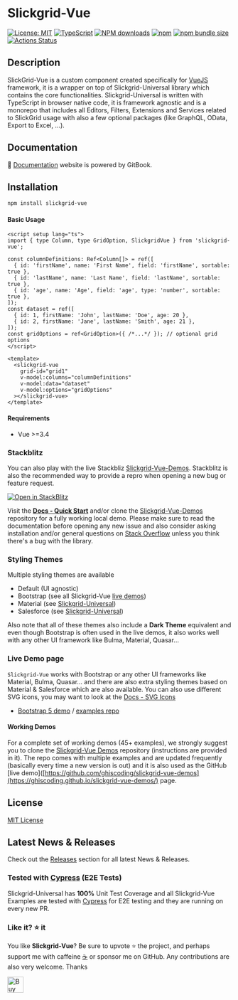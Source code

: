 # Slickgrid-Vue

[![License: MIT](https://img.shields.io/badge/License-MIT-yellow.svg)](https://opensource.org/licenses/MIT)
[![TypeScript](https://img.shields.io/badge/%3C%2F%3E-TypeScript-%230074c1.svg)](http://www.typescriptlang.org/)
[![NPM downloads](https://img.shields.io/npm/dy/slickgrid-vue)](https://npmjs.org/package/slickgrid-vue)
[![npm](https://img.shields.io/npm/v/slickgrid-vue.svg?logo=npm&logoColor=fff&label=npm)](https://www.npmjs.com/package/slickgrid-vue)
[![npm bundle size](https://img.shields.io/bundlephobia/minzip/slickgrid-vue?color=success&label=gzip)](https://bundlephobia.com/result?p=slickgrid-vue)
[![Actions Status](https://github.com/ghiscoding/slickgrid-universal/actions/workflows/vue-cypress.yml/badge.svg)](https://github.com/ghiscoding/slickgrid-universal/actions/workflows/vue-cypress.yml)

## Description 
SlickGrid-Vue is a custom component created specifically for [VueJS](https://vuejs.org/) framework, it is a wrapper on top of Slickgrid-Universal library which contains the core functionalities. Slickgrid-Universal is written with TypeScript in browser native code, it is framework agnostic and is a monorepo that includes all Editors, Filters, Extensions and Services related to SlickGrid usage with also a few optional packages (like GraphQL, OData, Export to Excel, ...).

## Documentation
📘 [Documentation](https://ghiscoding.gitbook.io/slickgrid-vue/getting-started/quick-start) website is powered by GitBook.

## Installation

```sh
npm install slickgrid-vue
```

#### Basic Usage

```vue
<script setup lang="ts">
import { type Column, type GridOption, SlickgridVue } from 'slickgrid-vue';

const columnDefinitions: Ref<Column[]> = ref([
  { id: 'firstName', name: 'First Name', field: 'firstName', sortable: true },
  { id: 'lastName', name: 'Last Name', field: 'lastName', sortable: true },
  { id: 'age', name: 'Age', field: 'age', type: 'number', sortable: true },
]);
const dataset = ref([
  { id: 1, firstName: 'John', lastName: 'Doe', age: 20 },
  { id: 2, firstName: 'Jane', lastName: 'Smith', age: 21 },
]);
const gridOptions = ref<GridOption>({ /*...*/ }); // optional grid options
</script>

<template>
  <slickgrid-vue
    grid-id="grid1"
    v-model:columns="columnDefinitions"
    v-model:data="dataset"
    v-model:options="gridOptions"    
  ></slickgrid-vue>
</template>
```

#### Requirements 
- Vue >=3.4
  
### Stackblitz

You can also play with the live Stackbliz [Slickgrid-Vue-Demos](https://github.com/ghiscoding/slickgrid-vue-demos). 
Stackblitz is also the recommended way to provide a repro when opening a new bug or feature request.

[![Open in StackBlitz](https://developer.stackblitz.com/img/open_in_stackblitz.svg)](https://stackblitz.com/github/ghiscoding/slickgrid-vue-demos)

Visit the **[Docs - Quick Start](https://ghiscoding.gitbook.io/slickgrid-vue/getting-started/quick-start)** and/or clone the [Slickgrid-Vue-Demos](https://github.com/ghiscoding/slickgrid-vue-demos) repository for a fully working local demo. Please make sure to read the documentation before opening any new issue and also consider asking installation and/or general questions on [Stack Overflow](https://stackoverflow.com/search?tab=newest&q=slickgrid) unless you think there's a bug with the library.

### Styling Themes

Multiple styling themes are available
- Default (UI agnostic)
- Bootstrap (see all Slickgrid-Vue [live demos](https://ghiscoding.github.io/slickgrid-vue-demos/))
- Material (see [Slickgrid-Universal](https://ghiscoding.github.io/slickgrid-universal/#/example07))
- Salesforce (see [Slickgrid-Universal](https://ghiscoding.github.io/slickgrid-universal/#/example16))

Also note that all of these themes also include a **Dark Theme** equivalent and even though Bootstrap is often used in the live demos, it also works well with any other UI framework like Bulma, Material, Quasar...

### Live Demo page
`Slickgrid-Vue` works with Bootstrap or any other UI frameworks like Material, Bulma, Quasar... and there are also extra styling themes based on Material & Salesforce which are also available. You can also use different SVG icons, you may want to look at the [Docs - SVG Icons](https://ghiscoding.gitbook.io/slickgrid-vue/styling/svg-icons)
- [Bootstrap 5 demo](https://ghiscoding.github.io/slickgrid-vue-demos) / [examples repo](https://github.com/ghiscoding/slickgrid-vue-demos)

#### Working Demos
For a complete set of working demos (45+ examples), we strongly suggest you to clone the [Slickgrid-Vue Demos](https://github.com/ghiscoding/slickgrid-vue-demos) repository (instructions are provided in it). The repo comes with multiple examples and are updated frequently (basically every time a new version is out) and it is also used as the GitHub [live demo]([https://github.com/ghiscoding/slickgrid-vue-demos](https://ghiscoding.github.io/slickgrid-vue-demos/) page.

## License
[MIT License](LICENSE)

## Latest News & Releases
Check out the [Releases](https://github.com/ghiscoding/slickgrid-universal/releases) section for all latest News & Releases.

### Tested with [Cypress](https://www.cypress.io/) (E2E Tests)
Slickgrid-Universal has **100%** Unit Test Coverage and all Slickgrid-Vue Examples are tested with [Cypress](https://www.cypress.io/) for E2E testing and they are running on every new PR.

### Like it? ⭐ it
You like **Slickgrid-Vue**? Be sure to upvote ⭐ the project, and perhaps support me with caffeine [☕](https://ko-fi.com/ghiscoding) or sponsor me on GitHub. Any contributions are also very welcome. Thanks

<a href='https://ko-fi.com/N4N679OT' target='_blank'><img height='36' style='border:0px;height:36px;' src='https://storage.ko-fi.com/cdn/kofi3.png?v=6' border='0' alt='Buy Me a Coffee at ko-fi.com' /></a>
